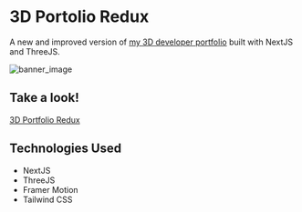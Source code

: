 # 3D Portolio Redux
A new and improved version of [my 3D developer portfolio](https://seancurrlin.onrender.com/) built with NextJS and ThreeJS.

![banner_image](https://i.imgur.com/jwsYgV5.png)

## Take a look!
[3D Portfolio Redux](https://seancurrlin.com/)

## Technologies Used
* NextJS
* ThreeJS
* Framer Motion
* Tailwind CSS